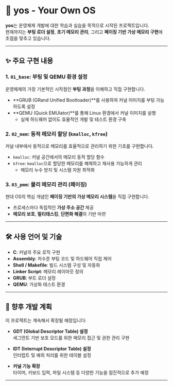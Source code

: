 # 🚀 yos - Your Own OS

**yos**는 운영체제 개발에 대한 학습과 실습을 목적으로 시작된 프로젝트입니다.  
현재까지는 **부팅 로더 설정**, **초기 메모리 관리**, 그리고 **페이징 기반 가상 메모리 구현**에 초점을 맞추고 있습니다.

---

## ✨ 주요 구현 내용

### 1. `01_base`: 부팅 및 QEMU 환경 설정

운영체제의 가장 기본적인 시작점인 **부팅 과정**을 이해하고 직접 구현합니다.

- **GRUB (GRand Unified Bootloader)**를 사용하여 커널 이미지를 부팅 가능하도록 설정
- **QEMU (Quick EMUlator)**를 통해 Linux 환경에서 커널 이미지를 실행
  - 실제 하드웨어 없이도 효율적인 개발 및 테스트 환경 구축

### 2. `02_mem`: 동적 메모리 할당 (`kmalloc`, `kfree`)

커널 내부에서 동적으로 메모리를 효율적으로 관리하기 위한 기초를 구현합니다.

- `kmalloc`: 커널 공간에서의 메모리 동적 할당 함수
- `kfree`: `kmalloc`으로 할당한 메모리를 해제하고 재사용 가능하게 관리
  - 메모리 누수 방지 및 시스템 자원 최적화

### 3. `03_pmm`: 물리 메모리 관리 (페이징)

현대 OS의 핵심 개념인 **페이징 기반의 가상 메모리 시스템**을 직접 구현합니다.

- 프로세스마다 독립적인 **가상 주소 공간** 제공
- **메모리 보호**, **멀티태스킹**, **단편화 해결**의 기반 마련

---

## 🛠️ 사용 언어 및 기술

- **C**: 커널의 주요 로직 구현
- **Assembly**: 저수준 부팅 코드 및 하드웨어 직접 제어
- **Shell / Makefile**: 빌드 시스템 구성 및 자동화
- **Linker Script**: 메모리 레이아웃 정의
- **GRUB**: 부트 로더 설정
- **QEMU**: 가상화 테스트 환경

---

## 🔮 향후 개발 계획

이 프로젝트는 계속해서 확장될 예정입니다:

- **GDT (Global Descriptor Table) 설정**  
  세그먼트 기반 보호 모드를 위한 메모리 접근 및 권한 관리 구현

- **IDT (Interrupt Descriptor Table) 설정**  
  인터럽트 및 예외 처리를 위한 테이블 설정

- **커널 기능 확장**  
  타이머, 키보드 입력, 파일 시스템 등 다양한 기능을 점진적으로 추가 예정

---

